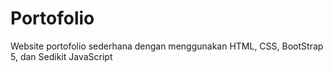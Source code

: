 # Portofolio

Website portofolio sederhana dengan menggunakan HTML, CSS, BootStrap 5, dan Sedikit JavaScript
